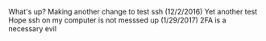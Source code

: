 What's up?
Making another change to test ssh (12/2/2016)
Yet another test
Hope ssh on my computer is not messsed up (1/29/2017)
2FA is a necessary evil
